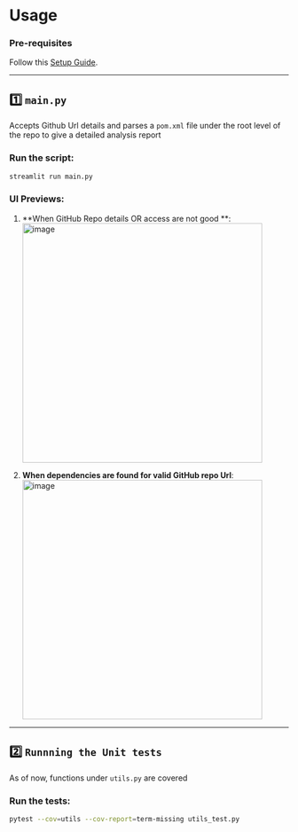 # Usage

### Pre-requisites  
Follow this [Setup Guide](https://github.com/vinitdadyala/adu-ai-agent/blob/main/SETUP.md).

---

## 1️⃣ `main.py`  
Accepts Github Url details and parses a `pom.xml` file under the root level of the repo to give a detailed analysis report

### **Run the script**:
```sh
streamlit run main.py
```

### **UI Previews**:
1. **When GitHub Repo details OR access are not good **:  
   <img width="432" alt="image" src="https://github.com/user-attachments/assets/f2f89c8a-dd5d-4a1d-beb4-e8bd51ceec0d" />

2. **When dependencies are found for valid GitHub repo Url**:  
   <img width="432" alt="image" src="https://github.com/user-attachments/assets/5c810da6-f3a6-469c-b848-ed93f33621b2" />


---

## 2️⃣ `Runnning the Unit tests`  
As of now, functions under `utils.py` are covered

### **Run the tests**:
```sh
pytest --cov=utils --cov-report=term-missing utils_test.py 
```
